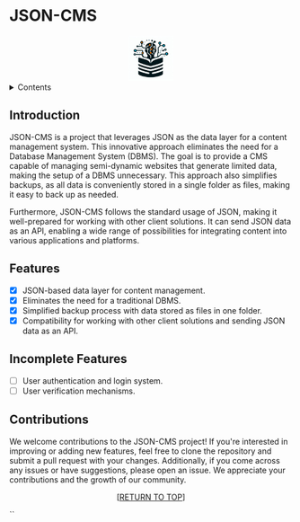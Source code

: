 <a name="readme-top"></a>

# JSON-CMS

<div align="center">
    <img src="logo.png" alt="Logo" width="80" height="80">
</div>

<details>
    <summary>Contents</summary>
    <ol>
        <li>
            <a href="#introduction">Introduction</a>
        </li>
        <li>
            <a href="#features">Features</a>
        </li>
        <li>
            <a href="#incomplete-features">Incomplete Features</a>
        </li>
        <li>
            <a href="#contributions">Contributions</a>
        </li>
    </ol>
</details>

## Introduction

JSON-CMS is a project that leverages JSON as the data layer for a content management system. This innovative approach eliminates the need for a Database Management System (DBMS). The goal is to provide a CMS capable of managing semi-dynamic websites that generate limited data, making the setup of a DBMS unnecessary. This approach also simplifies backups, as all data is conveniently stored in a single folder as files, making it easy to back up as needed.

Furthermore, JSON-CMS follows the standard usage of JSON, making it well-prepared for working with other client solutions. It can send JSON data as an API, enabling a wide range of possibilities for integrating content into various applications and platforms.

## Features

- [x] JSON-based data layer for content management.
- [x] Eliminates the need for a traditional DBMS.
- [x] Simplified backup process with data stored as files in one folder.
- [x] Compatibility for working with other client solutions and sending JSON data as an API.

## Incomplete Features

- [ ] User authentication and login system.
- [ ] User verification mechanisms.

## Contributions

We welcome contributions to the JSON-CMS project! If you're interested in improving or adding new features, feel free to clone the repository and submit a pull request with your changes. Additionally, if you come across any issues or have suggestions, please open an issue. We appreciate your contributions and the growth of our community.

<p align="center">[<a href="#readme-top">RETURN TO TOP</a>]</p>
``
